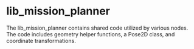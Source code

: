 # lib_mission_planner

The lib_mission_planner contains shared code utilized by various nodes. The code includes geometry helper functions, a Pose2D class, and coordinate transformations.
